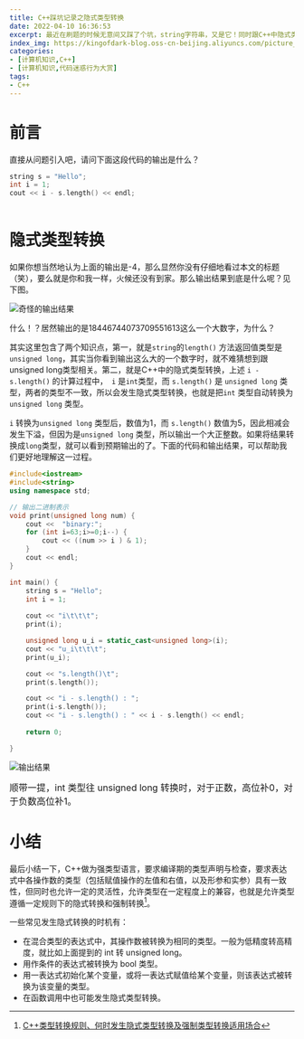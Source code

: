 ```yaml
---
title: C++踩坑记录之隐式类型转换
date: 2022-04-10 16:36:53
excerpt: 最近在刷题的时候无意间又踩了个坑，string字符串，又是它！同时跟C++中隐式类型转换的知识点相关，特此记录一下。
index_img: https://kingofdark-blog.oss-cn-beijing.aliyuncs.com/picture_backend/picture_backend/img/202204111252404.jpg
categories: 
- [计算机知识,C++]
- [计算机知识,代码迷惑行为大赏]
tags: 
- C++
---
```


# 前言

直接从问题引入吧，请问下面这段代码的输出是什么？

```C++
string s = "Hello";
int i = 1;
cout << i - s.length() << endl;
```
<center>
<img src="https://kingofdark-blog.oss-cn-beijing.aliyuncs.com/picture_backend/picture_backend/img/202204111248357.jpg" alt="" style="zoom:33%;" />
</center>

# 隐式类型转换

如果你想当然地认为上面的输出是-4，那么显然你没有仔细地看过本文的标题（笑），要么就是你和我一样，火候还没有到家。那么输出结果到底是什么呢？见下图。

![奇怪的输出结果](https://kingofdark-blog.oss-cn-beijing.aliyuncs.com/picture_backend/picture_backend/img/202204101711581.png)

什么！？居然输出的是18446744073709551613这么一个大数字，为什么？

其实这里包含了两个知识点，第一，就是`string`的`length()` 方法返回值类型是`unsigned long`，其实当你看到输出这么大的一个数字时，就不难猜想到跟unsigned long类型相关。第二，就是C++中的隐式类型转换，上述 `i - s.length()` 的计算过程中，` i` 是`int`类型，而 `s.length()` 是 `unsigned long` 类型，两者的类型不一致，所以会发生隐式类型转换，也就是把`int` 类型自动转换为 `unsigned long` 类型。

`i` 转换为`unsigned long` 类型后，数值为1，而 `s.length()` 数值为5，因此相减会发生下溢，但因为是`unsigned long` 类型，所以输出一个大正整数。如果将结果转换成`long`类型，就可以看到预期输出的了。下面的代码和输出结果，可以帮助我们更好地理解这一过程。

```C++
#include<iostream>
#include<string>
using namespace std;

// 输出二进制表示
void print(unsigned long num) {
    cout <<  "binary:";
    for (int i=63;i>=0;i--) {
        cout << ((num >> i ) & 1);
    }
    cout << endl;
}

int main() {
    string s = "Hello";
    int i = 1;
    
    cout << "i\t\t\t";
    print(i);

    unsigned long u_i = static_cast<unsigned long>(i);
    cout << "u_i\t\t\t";
    print(u_i);

    cout << "s.length()\t";
    print(s.length());

    cout << "i - s.length() : ";
    print(i-s.length());
    cout << "i - s.length() : " << i - s.length() << endl;
    
    return 0;

}
```

![输出结果](https://kingofdark-blog.oss-cn-beijing.aliyuncs.com/picture_backend/picture_backend/img/202204101737594.png)



<p class='note note-info'>
  <font size=3>
    顺带一提，int 类型往 unsigned long 转换时，对于正数，高位补0，对于负数高位补1。
  </font>
</p>



# 小结

最后小结一下，C++做为强类型语言，要求编译期的类型声明与检查，要求表达式中各操作数的类型（包括赋值操作的左值和右值，以及形参和实参）具有一致性，但同时也允许一定的灵活性，允许类型在一定程度上的兼容，也就是允许类型遵循一定规则下的隐式转换和强制转换[^3]。

一些常见发生隐式转换的时机有：

- 在混合类型的表达式中，其操作数被转换为相同的类型。一般为低精度转高精度，就比如上面提到的 int 转 unsigned long。
- 用作条件的表达式被转换为 bool 类型。
- 用一表达式初始化某个变量，或将一表达式赋值给某个变量，则该表达式被转换为该变量的类型。
- 在函数调用中也可能发生隐式类型转换。



[^1]:[C++类型转换：隐式转换和显式转换](https://blog.csdn.net/luolaihua2018/article/details/111996610)
[^2]:[彻底理解c++的隐式类型转换 ](https://www.cnblogs.com/apocelipes/p/14415033.html)
[^3]:[C++类型转换规则、何时发生隐式类型转换及强制类型转换适用场合](https://www.163.com/dy/article/GSUJ68H50552BFRV.html)
